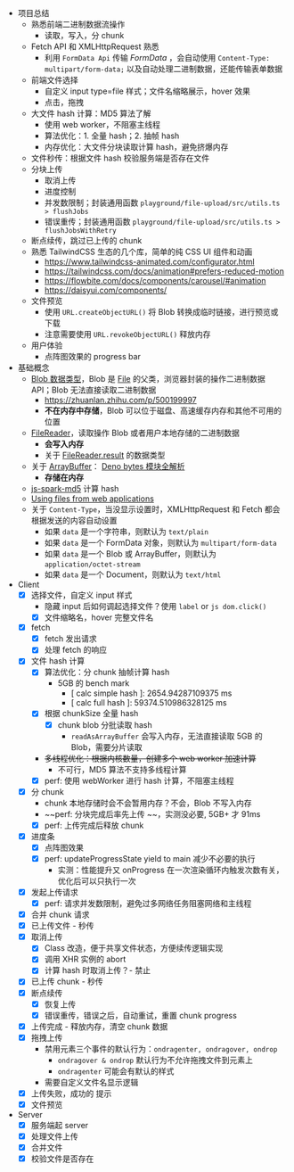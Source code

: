 - 项目总结
  - 熟悉前端二进制数据流操作
    - 读取，写入，分 chunk
  - Fetch API 和 XMLHttpRequest 熟悉
    - 利用 `FormData Api` 传输 _FormData_ ，会自动使用 `Content-Type: multipart/form-data;` 以及自动处理二进制数据，还能传输表单数据
  - 前端文件选择
    - 自定义 input type=file 样式；文件名缩略展示，hover 效果
    - 点击，拖拽
  - 大文件 hash 计算：MD5 算法了解
    - 使用 web worker，不阻塞主线程
    - 算法优化：1. 全量 hash；2. 抽帧 hash
    - 内存优化：大文件分块读取计算 hash，避免挤爆内存
  - 文件秒传：根据文件 hash 校验服务端是否存在文件
  - 分块上传
    - 取消上传
    - 进度控制
    - 并发数限制；封装通用函数 `playground/file-upload/src/utils.ts > flushJobs`
    - 错误重传；封装通用函数 `playground/file-upload/src/utils.ts > flushJobsWithRetry`
  - 断点续传，跳过已上传的 chunk
  - 熟悉 TailwindCSS 生态的几个库，简单的纯 CSS UI 组件和动画
    - https://www.tailwindcss-animated.com/configurator.html
    - https://tailwindcss.com/docs/animation#prefers-reduced-motion
    - https://flowbite.com/docs/components/carousel/#animation
    - https://daisyui.com/components/
  - 文件预览
    - 使用 `URL.createObjectURL()` 将 Blob 转换成临时链接，进行预览或下载
    - 注意需要使用 `URL.revokeObjectURL()` 释放内存
  - 用户体验
    - 点阵图效果的 progress bar
- 基础概念
  - [Blob 数据类型](https://developer.mozilla.org/en-US/docs/Web/API/Blob)，Blob 是 [File](https://developer.mozilla.org/en-US/docs/Web/API/File) 的父类，浏览器封装的操作二进制数据 API；Blob 无法直接读取二进制数据
    - https://zhuanlan.zhihu.com/p/500199997
    - **不在内存中存储**，Blob 可以位于磁盘、高速缓存内存和其他不可用的位置
  - [FileReader](https://developer.mozilla.org/en-US/docs/Web/API/FileReader)，读取操作 Blob 或者用户本地存储的二进制数据
    - **会写入内存**
    - 关于 [FileReader.result](https://developer.mozilla.org/en-US/docs/Web/API/FileReader/result) 的数据类型
  - 关于 [ArrayBuffer](https://developer.mozilla.org/en-US/docs/Web/JavaScript/Reference/Global_Objects/ArrayBuffer)： [Deno bytes 模块全解析](https://mp.weixin.qq.com/s?__biz=MzI2MjcxNTQ0Nw==&mid=2247484317&idx=1&sn=c0b397b6bd5fdfced0c1bebc187a7c0d&chksm=ea47a2c5dd302bd37b285f65dd7a92df8ca1bc213465091e82a28be08ec5808b905e9fb69bec&scene=21#wechat_redirect)
    - **存储在内存**
  - [js-spark-md5](https://github.com/satazor/js-spark-md5) 计算 hash
  - [Using files from web applications](https://developer.mozilla.org/en-US/docs/Web/API/File_API/Using_files_from_web_applications)
  - 关于 `Content-Type`，当没显示设置时，XMLHttpRequest 和 Fetch 都会根据发送的内容自动设置
    - 如果 `data` 是一个字符串，则默认为 `text/plain`
    - 如果 `data` 是一个 FormData 对象，则默认为 `multipart/form-data`
    - 如果 `data` 是一个 Blob 或 ArrayBuffer，则默认为 `application/octet-stream`
    - 如果 `data` 是一个 Document，则默认为 `text/html`
- Client
  - [x] 选择文件，自定义 input 样式
    - 隐藏 input 后如何调起选择文件？使用 `label` or `js dom.click()`
    - [x] 文件缩略名，hover 完整文件名
  - [x] fetch
    - [x] fetch 发出请求
    - [x] 处理 fetch 的响应
  - [x] 文件 hash 计算
    - [x] 算法优化：分 chunk 抽帧计算 hash
      - 5GB 的 bench mark
        - [ calc simple hash ]: 2654.94287109375 ms
        - [ calc full hash ]: 59374.510986328125 ms
    - [x] 根据 chunkSize 全量 hash
      - [x] chunk blob 分批读取 hash
        - `readAsArrayBuffer` 会写入内存，无法直接读取 5GB 的 Blob，需要分片读取
    - ~~多线程优化：根据内核数量，创建多个 web worker 加速计算~~
      - 不可行，MD5 算法不支持多线程计算
    - [x] perf: 使用 webWorker 进行 hash 计算，不阻塞主线程
  - [x] 分 chunk
    - chunk 本地存储时会不会暂用内存？不会，Blob 不写入内存
    - ~~perf: 分块完成后率先上传 ~~，实测没必要, 5GB+ 才 91ms
    - [x] perf: 上传完成后释放 chunk
  - [x] 进度条
    - [x] 点阵图效果
    - [x] perf: updateProgressState yield to main 减少不必要的执行
      - 实测：性能提升又 onProgress 在一次渲染循环内触发次数有关，优化后可以只执行一次
  - [x] 发起上传请求
    - [x] perf: 请求并发数限制，避免过多网络任务阻塞网络和主线程
  - [x] 合并 chunk 请求
  - [x] 已上传文件 - 秒传
  - [x] 取消上传
    - [x] Class 改造，便于共享文件状态，方便续传逻辑实现
    - [x] 调用 XHR 实例的 abort
    - [x] 计算 hash 时取消上传？- 禁止
  - [x] 已上传 chunk - 秒传
  - [x] 断点续传
    - [x] 恢复上传
    - [x] 错误重传，错误之后，自动重试，重置 chunk progress
  - [x] 上传完成 - 释放内存，清空 chunk 数据
  - [x] 拖拽上传
    - 禁用元素三个事件的默认行为：`ondragenter, ondragover, ondrop`
      - `ondragover & ondrop` 默认行为不允许拖拽文件到元素上
      - `ondragenter` 可能会有默认的样式
    - 需要自定义文件名显示逻辑
  - [x] 上传失败，成功的 提示
  - [x] 文件预览
- Server
  - [x] 服务端起 server
  - [x] 处理文件上传
  - [x] 合并文件
  - [x] 校验文件是否存在
